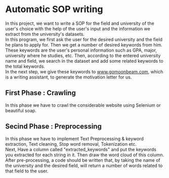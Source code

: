 # Automatic SOP writing
In this project, we want to write a SOP for the field and university of the user's choice with the help of the user's input and the information we extract from the university's datasets.<br>
In this program, we first ask the user for the desired university and the field he plans to apply for. Then we get a number of desired keywords from him. These keywords are the user's personal information such as GPA, major, university where he studies, etc.
Then, according to the entered university name and field, we search in the dataset and add some related keywords to the total keywords.<br>
In the next step, we give these keywords to www.gomoonbeam.com, which is a writing assistant, to generate the motivation letter for us.<br>

## First Phase : Crawling
In this phase we have to crawl the considerable website using Selenium or beautiful soap.

## Secind Phase : Preprocessing 
In this phase we have to implement Text Preprocessing & keyword extraction, Text cleaning, Stop word removal, Tokenization etc.<br>
Next, Have a column called "extracted_keywords" and put the keywords you extracted for each string in it. Then draw the word cloud of this column.<br>
After pre-processing, a code should be written that, by taking the name of the university and the desired field, will return a number of words related to that field to the user.
